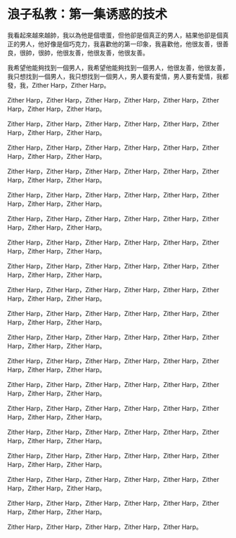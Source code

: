 # 浪子私教：第一集诱惑的技术

我看起來越來越帥，我以為他是個壞蛋，但他卻是個真正的男人，結果他卻是個真正的男人，他好像是個巧克力，我喜歡他的第一印象，我喜歡他，他很友善，很善良，很帥，很帥，他很友善，他很友善，他很友善。

我希望他能夠找到一個男人，我希望他能夠找到一個男人，他很友善，他很友善，我只想找到一個男人，我只想找到一個男人，男人要有愛情，男人要有愛情，我都發，我，Zither Harp，Zither Harp。

Zither Harp，Zither Harp，Zither Harp，Zither Harp，Zither Harp，Zither Harp，Zither Harp，Zither Harp。

Zither Harp，Zither Harp，Zither Harp，Zither Harp，Zither Harp，Zither Harp，Zither Harp，Zither Harp。

Zither Harp，Zither Harp，Zither Harp，Zither Harp，Zither Harp，Zither Harp，Zither Harp，Zither Harp。

Zither Harp，Zither Harp，Zither Harp，Zither Harp，Zither Harp，Zither Harp，Zither Harp，Zither Harp。

Zither Harp，Zither Harp，Zither Harp，Zither Harp，Zither Harp，Zither Harp，Zither Harp，Zither Harp。

Zither Harp，Zither Harp，Zither Harp，Zither Harp，Zither Harp，Zither Harp，Zither Harp，Zither Harp。

Zither Harp，Zither Harp，Zither Harp，Zither Harp，Zither Harp，Zither Harp，Zither Harp，Zither Harp。

Zither Harp，Zither Harp，Zither Harp，Zither Harp，Zither Harp，Zither Harp，Zither Harp，Zither Harp。

Zither Harp，Zither Harp，Zither Harp，Zither Harp，Zither Harp，Zither Harp，Zither Harp，Zither Harp。

Zither Harp，Zither Harp，Zither Harp，Zither Harp，Zither Harp，Zither Harp，Zither Harp，Zither Harp。

Zither Harp，Zither Harp，Zither Harp，Zither Harp，Zither Harp，Zither Harp，Zither Harp，Zither Harp。

Zither Harp，Zither Harp，Zither Harp，Zither Harp，Zither Harp，Zither Harp，Zither Harp，Zither Harp。

Zither Harp，Zither Harp，Zither Harp，Zither Harp，Zither Harp，Zither Harp，Zither Harp，Zither Harp。

Zither Harp，Zither Harp，Zither Harp，Zither Harp，Zither Harp，Zither Harp，Zither Harp，Zither Harp。

Zither Harp，Zither Harp，Zither Harp，Zither Harp，Zither Harp，Zither Harp，Zither Harp，Zither Harp。

Zither Harp，Zither Harp，Zither Harp，Zither Harp，Zither Harp，Zither Harp，Zither Harp，Zither Harp。

Zither Harp，Zither Harp，Zither Harp，Zither Harp，Zither Harp，Zither Harp，Zither Harp，Zither Harp。

Zither Harp，Zither Harp，Zither Harp，Zither Harp，Zither Harp，Zither Harp，Zither Harp，Zither Harp。

Zither Harp，Zither Harp，Zither Harp，Zither Harp，Zither Harp。